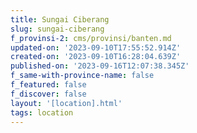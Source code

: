 ```yaml
---
title: Sungai Ciberang
slug: sungai-ciberang
f_provinsi-2: cms/provinsi/banten.md
updated-on: '2023-09-10T17:55:52.914Z'
created-on: '2023-09-10T16:28:04.639Z'
published-on: '2023-09-16T12:07:38.345Z'
f_same-with-province-name: false
f_featured: false
f_discover: false
layout: '[location].html'
tags: location
---
```



